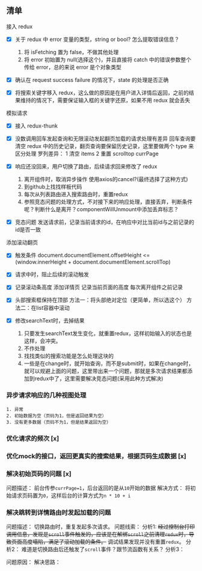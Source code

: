 ## 清单

接入 redux

- [x] 关于 redux 中 error 变量的类型，string or bool? 怎么提取错误信息？
  1. 将 isFetching 置为 false，不做其他处理
  2. 将 error 初始置为 null(选择这个)，并且直接将 catch 中的错误参数整个传给 error，总的来说 error 是个对象类型

- [x] 确认在 request success failure 的情况下，state 的处理是否正确
- [x] 将搜索关键字移入 redux，这么做的原因是在用户进入详情后返回，之前的结果维持的情况下，需要保证输入框的关键字还原，如果不用 redux 就会丢失

模拟请求

- [x] 接入 redux-thunk
- [x] 没数调用回车发起查询和无限滚动发起翻页加载的请求处理有差异
      回车查询要清空 redux 中的历史记录，翻页查询要保留历史记录，这里要做两个 type 来区分处理
      罗列差异：
      1 清空 items
      2 重置 scrolltop currPage

- [x] 响应还没回来，用户切换了路由，后续请求回来修改了 redux
    1. 离开组件时，取消异步操作 使用axios的cancel?(最终选择了这种方式)
    2. 到github上找找样板代码
    3. 每次从列表路由进入搜索路由时，重置redux
    4. 参照竞态问题的处理方式，不对接下来的响应处理，直接丢弃，判断条件呢？判断什么是离开？componentWillUnmount中添加丢弃标志？

- [x] 竞态问题
    发送请求前，记录当前请求的id，在响应中对比当前id与之前记录的id是否一致

添加滚动翻页

- [x] 触发条件
    document.documentElement.offsetHeight <= (window.innerHeight + document.documentElement.scrollTop)

- [x] 请求中时，阻止后续的滚动触发

- [x] 记录滚动条高度
    添加详情页
    记录当前页面的高度 每次离开组件之前记录

- [x] 头部搜索框保持在顶部
    方法一：将头部绝对定位（更简单，所以选这个）
    方法二：在list容器中滚动

- [x] 修改searchText时，去掉结果
    1. 只要发生searchText发生变化，就重置redux，这样初始输入的状态也是这样，会冲突。
    2. 不作处理
    3. 找找类似的搜索功能是怎么处理这块的
    4. 一些是在change时，就开始查询，而不是submit时，如果在change时，就可以规避上面的问题，这里带出来一个问题，那就是多次请求结果都添加到redux中了，这里需要解决竞态问题(采用此种方式解决)

### 异步请求响应的几种视图处理
    1. 异常
    2. 初始数据为空（页码为1，但是返回结果为空）
    3. 没有更多数据（页码不为1，但是结果返回为空）

### 优化请求的频次 [x]

### 优化mock的接口，返回更真实的搜索结果，根据页码生成数据 [x]

### 解决初始页码的问题 [x]
问题描述：
    前台传参`currPage=1`，后台返回的是从`10`开始的数据
解决方式：
    将初始请求页码置为`0`，这样后台的计算方式为`n * 10 + i`

### 解决跳转到详情路由时发起加载的问题
问题描述：
    切换路由时，重复发起多次请求。
问题线索：
    分析1:
        ~~经过控制台打印调用信息，发现是`scroll`事件触发的，应该是在解绑`scroll`之前清理`redux`时，导致页面高度塌陷，满足了滚动加载的条件。~~
        调试结果发现并没有重置`redux`。
    分析2：
        难道是切换路由后还触发了`scroll`事件？跟节流函数有关系？
    分析3：
        
问题原因：
解决思路：
